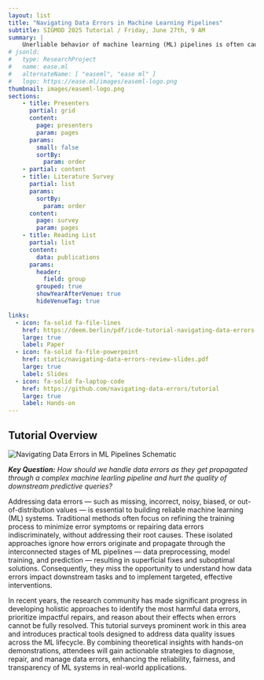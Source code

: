 ```yaml
---
layout: list
title: "Navigating Data Errors in Machine Learning Pipelines"
subtitle: SIGMOD 2025 Tutorial / Friday, June 27th, 9 AM
summary: |
    Unerliable behavior of machine learning (ML) pipelines is often caused by errors present in the training data. In recent years, the research community has made significant progress in developing holistic approaches to identify the most harmful data errors, prioritize impactful repairs, and reason about their effects when errors cannot be fully resolved. This tutorial surveys prominent work in this area and introduces practical tools designed to address data quality issues across the ML development lifecycle.
# jsonld:
#   type: ResearchProject
#   name: ease.ml
#   alternateName: [ "easeml", "ease ml" ]
#   logo: https://ease.ml/images/easeml-logo.png
thumbnail: images/easeml-logo.png
sections:
    - title: Presenters
      partial: grid
      content:
        page: presenters
        param: pages
      params:
        small: false
        sortBy:
          param: order
    - partial: content
    - title: Literature Survey
      partial: list
      params:
        sortBy:
          param: order
      content:
        page: survey
        param: pages
    - title: Reading List
      partial: list
      content:
        data: publications
      params:
        header:
          field: group
        grouped: true
        showYearAfterVenue: true
        hideVenueTag: true

links:
  - icon: fa-solid fa-file-lines
    href: https://deem.berlin/pdf/icde-tutorial-navigating-data-errors-in-ml-pipelines.pdf
    large: true
    label: Paper
  - icon: fa-solid fa-file-powerpoint
    href: static/navigating-data-errors-review-slides.pdf
    large: true
    label: Slides
  - icon: fa-solid fa-laptop-code
    href: https://github.com/navigating-data-errors/tutorial
    large: true
    label: Hands-on
---
```


## Tutorial Overview

![Navigating Data Errors in ML Pipelines Schematic](images/navigating-data-errors-in-ml-pipelines-schematic.png)

***Key Question:** How should we handle data errors as they get propagated through a complex machine learling pipeline and hurt the quality of downstream predictive queries?*

Addressing data errors — such as missing, incorrect, noisy, biased, or out-of-distribution values — is essential to building reliable machine learning (ML) systems. Traditional methods often focus on refining the training process to minimize error symptoms or repairing data errors indiscriminately, without addressing their root causes. These isolated approaches ignore how errors originate and propagate through the interconnected stages of ML pipelines — data preprocessing, model training, and prediction — resulting in superficial fixes and suboptimal solutions. Consequently, they miss the opportunity to understand how data errors impact downstream tasks and to implement targeted, effective interventions.

In recent years, the research community has made significant progress in developing holistic approaches to identify the most harmful data errors, prioritize impactful repairs, and reason about their effects when errors cannot be fully resolved. This tutorial surveys prominent work in this area and introduces practical tools designed to address data quality issues across the ML lifecycle. By combining theoretical insights with hands-on demonstrations, attendees will gain actionable strategies to diagnose, repair, and manage data errors, enhancing the reliability, fairness, and transparency of ML systems in real-world applications.
